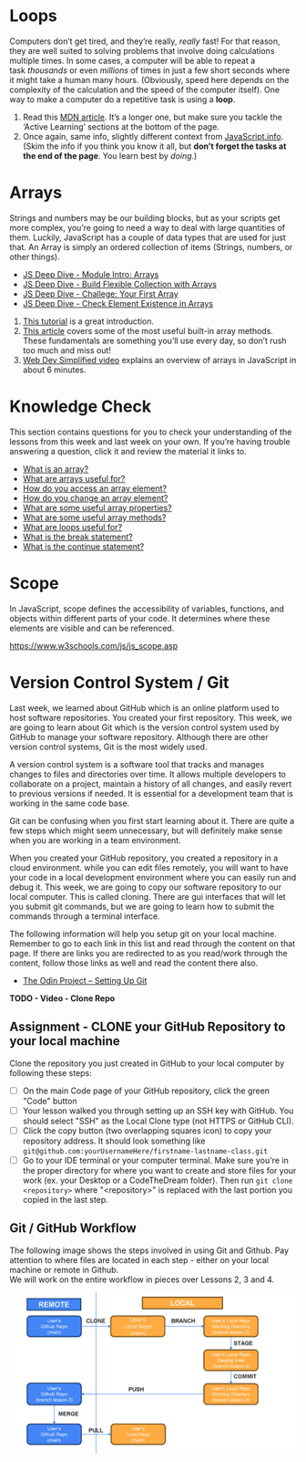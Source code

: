 # **Loops**

Computers don’t get tired, and they’re really, *really* fast! For that reason, they are well suited to solving problems that involve doing calculations multiple times. In some cases, a computer will be able to repeat a task *thousands* or even *millions* of times in just a few short seconds where it might take a human many hours. (Obviously, speed here depends on the complexity of the calculation and the speed of the computer itself). One way to make a computer do a repetitive task is using a **loop**.

1. Read this [MDN article](https://developer.mozilla.org/en-US/docs/Learn/JavaScript/Building_blocks/Looping_code). It’s a longer one, but make sure you tackle the ‘Active Learning’ sections at the bottom of the page.
2. Once again, same info, slightly different context from [JavaScript.info](http://javascript.info/while-for). (Skim the info if you think you know it all, but **don’t forget the tasks at the end of the page**. You learn best by *doing*.)

# **Arrays**

Strings and numbers may be our building blocks, but as your scripts get more complex, you’re going to need a way to deal with large quantities of them. Luckily, JavaScript has a couple of data types that are used for just that. An Array is simply an ordered collection of items (Strings, numbers, or other things).

- [JS Deep Dive - Module Intro: Arrays](https://scrimba.com/javascript-deep-dive-c0a/~01h)
- [JS Deep Dive - Build Flexible Collection with Arrays](https://scrimba.com/javascript-deep-dive-c0a/~01i)
- [JS Deep Dive - Challege: Your First Array](https://scrimba.com/javascript-deep-dive-c0a/~01j)
- [JS Deep Dive - Check Element Existence in Arrays](https://scrimba.com/javascript-deep-dive-c0a/~01k)

1. [This tutorial](https://www.w3schools.com/js/js_arrays.asp) is a great introduction.
2. [This article](https://www.w3schools.com/js/js_array_methods.asp) covers some of the most useful built-in array methods. These fundamentals are something you’ll use every day, so don’t rush too much and miss out!
3. [Web Dev Simplified video](https://www.youtube.com/watch?v=7W4pQQ20nJg) explains an overview of arrays in JavaScript in about 6 minutes.

# **Knowledge Check**

This section contains questions for you to check your understanding of the lessons from this week and last week on your own. If you’re having trouble answering a question, click it and review the material it links to.

- [What is an array?](https://www.w3schools.com/js/js_arrays.asp)
- [What are arrays useful for?](https://www.w3schools.com/js/js_arrays.asp)
- [How do you access an array element?](https://www.w3schools.com/js/js_arrays.asp)
- [How do you change an array element?](https://www.w3schools.com/js/js_arrays.asp)
- [What are some useful array properties?](https://www.w3schools.com/js/js_arrays.asp)
- [What are some useful array methods?](https://www.w3schools.com/js/js_array_methods.asp)
- [What are loops useful for?](https://developer.mozilla.org/en-US/docs/Learn/JavaScript/Building_blocks/Looping_code#why_bother)
- [What is the break statement?](https://developer.mozilla.org/en-US/docs/Learn/JavaScript/Building_blocks/Looping_code#exiting_loops_with_break)
- [What is the continue statement?](https://developer.mozilla.org/en-US/docs/Learn/JavaScript/Building_blocks/Looping_code#skipping_iterations_with_continue)

# Scope

In JavaScript, scope defines the accessibility of variables, functions, and objects within different parts of your code. It determines where these elements are visible and can be referenced. 

https://www.w3schools.com/js/js_scope.asp


# Version Control System / Git

Last week, we learned about GitHub which is an online platform used to host software repositories.  You created your first repository.  This week, we are going to learn about Git which is the version control system used by GitHub to manage your software repository.  Although there are other version control systems, Git is the most widely used.

A version control system is a software tool that tracks and manages changes to files and directories over time. It allows multiple developers to collaborate on a project, maintain a history of all changes, and easily revert to previous versions if needed. It is essential for a development team that is working in the same code base.

Git can be confusing when you first start learning about it.  There are quite a few steps which might seem unnecessary, but will definitely make sense when you are working in a team environment.

When you created your GitHub repository, you created a repository in a cloud environment.  while you can edit files remotely, you will want to have your code in a local development environment where you can easily run and debug it.  This week, we are going to copy our software repository to our local computer.  This is called cloning.  There are gui interfaces that will let you submit git commands, but we are going to learn how to submit the commands through a terminal interface.

The following information will help you setup git on your local machine. Remember to  go to each link in this list and read through the content on that page. If there are links you are redirected to as you read/work through the content, follow those links as well and read the content there also.

- [The Odin Project – Setting Up Git](https://www.theodinproject.com/paths/foundations/courses/foundations/lessons/setting-up-git)

**TODO - Video - Clone Repo**

## Assignment - CLONE your GitHub Repository to your local machine
Clone the repository you just created in GitHub to your local computer by following these steps:
   - [ ] On the main Code page of your GitHub repository, click the green "Code" button
   - [ ] Your lesson walked you through setting up an SSH key with GitHub.  You should select "SSH" as the Local Clone type (not HTTPS or GitHub CLI).
   - [ ] Click the copy button (two overlapping squares icon) to copy your repository address.  It should look something like `git@github.com:yourUsernameHere/firstname-lastname-class.git`
   - [ ] Go to your IDE terminal or your computer terminal.  Make sure you're in the proper directory for where you want to create and store files for your work (ex. your Desktop or a CodeTheDream folder).  Then run `git clone <repository>` where "\<repository\>" is replaced with the last portion you copied in the last step.

## Git / GitHub Workflow
The following image shows the steps involved in using Git and Github.  Pay attention to where files are located in each step - either on your local machine or remote in Github.  
We will work on the entire workflow in pieces over Lessons 2, 3 and 4.

![image](../assets/GitFlow.jpg)